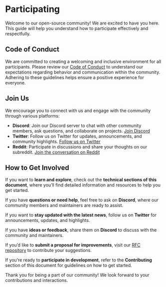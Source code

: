 # Participating

Welcome to our open-source community! We are excited to have you here. This guide will help you understand how to participate effectively and respectfully.

## Code of Conduct

We are committed to creating a welcoming and inclusive environment for all participants. Please review our [Code of Conduct](https://github.com/WeTechHK/Universal-BCOS/blob/main/CODE_OF_CONDUCT.md) to understand our expectations regarding behavior and communication within the community. Adhering to these guidelines helps ensure a positive experience for everyone.

## Join Us

We encourage you to connect with us and engage with the community through various platforms:

- **Discord**: Join our Discord server to chat with other community members, ask questions, and collaborate on projects. [Join Discord](#)
- **Twitter**: Follow us on Twitter for updates, announcements, and community highlights. [Follow us on Twitter](#)
- **Reddit**: Participate in discussions and share your thoughts on our subreddit. [Join the conversation on Reddit](#)

## How to Get Involved

If you want to **learn and explore**, check out the **technical sections of this document**, where you’ll find detailed information and resources to help you get started.

If you have **questions or need help**, feel free to ask on **Discord**, where our community members and maintainers are ready to assist.

If you want to **stay updated with the latest news**, follow us on **Twitter** for announcements, updates, and highlights.

If you have **ideas or feedback**, share them on **Discord** to discuss with the community and maintainers.

If you’d like to **submit a proposal for improvements**, visit our [RFC repository](https://github.com/WeTechHK/Universal-BCOS-RFCs) to contribute your suggestions.

If you’re ready to **participate in development**, refer to the **Contributing** section of this document for guidelines on how to get started.

Thank you for being a part of our community! We look forward to your contributions and interactions.

